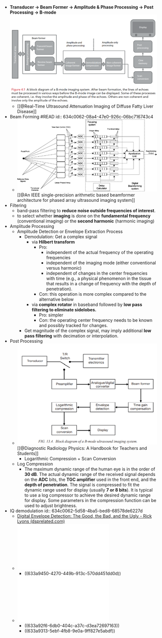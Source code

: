 - **Transducer -> Beam Former -> Amplitude & Phase Processing -> Post Processing -> B-mode**
  ![](/../assets/b_mode_imaging.png)
	- [[@Real-Time Ultrasound Attenuation Imaging of Diffuse Fatty Liver Disease]]
- Beam Forming #READ
  id:: 634c0062-08a4-47e0-926c-06bc716743c4
	- ![](/../assets/us_b-mode_before_beamforming.jpg)
	  [[@An IEEE single-precision arithmetic based beamformer architecture for phased array ultrasound imaging system]]
- Filtering
	- band-pass filtering to **reduce noise outside frequencies of interest**.
	- to select whether **imaging** is done on the **fundamental frequency** (conventional imaging) or the **second harmonic** (harmonic imaging)
- Amplitude Processing
	- Amplitude Detection or Envelope Extraction Process
		- Demodulation: Get a complex signal
			- via **Hilbert transform**
				- Pro:
					- independent of the actual frequency of the operating frequencies
					- independent of the imaging mode (either conventional versus harmonic)
					- independent of changes in the center frequencies with time (e.g., a physical phenomenon in the tissue that results in a change of frequency with the depth of penetration).
				- Con: this operation is more complex compared to the alternative below
			- via **complex rotator** in baseband followed by **low pass filtering to eliminate sidelobes.**
				- Pro: simpler
				- Con: the operating center frequency needs to be known and possibly tracked for changes.
		- Get magnitude of the complex signal, may imply additional **low pass filtering** with decimation or interpolation.
- Post Processing
	- ![](/../assets/us_b-mode_processing_2.png)
	  [[@Diagnostic Radiology Physics: A Handbook for Teachers and Students]]
		- Logarithmic Compression + Scan Conversion
	- Log Compression
		- The maximum dynamic range of the human eye is in the order of **30 dB**. The actual dynamic range of the received signal depends on the **ADC** bits, the **TGC amplifier** used in the front end, and the **depth of penetration**. The signal is compressed to fit the dynamic range used for display (usually **7 or 8 bits**). It is typical to use a log compressor to achieve the desired dynamic range for display. Some parameters in the compression function can be used to adjust brightness.
- IQ demodulation
  id:: 634c0062-5d58-4ba5-bed8-68578de6227d
	- [Digital Envelope Detection: The Good, the Bad, and the Ugly - Rick Lyons (dsprelated.com)](https://www.dsprelated.com/showarticle/938.php)
	- ![Design, implementation and comparison of demodulation methods in AM and FM.pdf](../assets/Design,_implementation_and_comparison_of_demodulation_methods_in_AM_and_FM.pdf)
		- ((633a9450-4270-449b-913c-570dd451dd0d))
	- ![IQ Demodulation](IQDemodulation.pdf)
		- ((633a92f6-6db0-404c-a37c-d3ea72697163))
		- ((633a9313-5ebf-4fb8-9e0a-9ff827e5abdf))